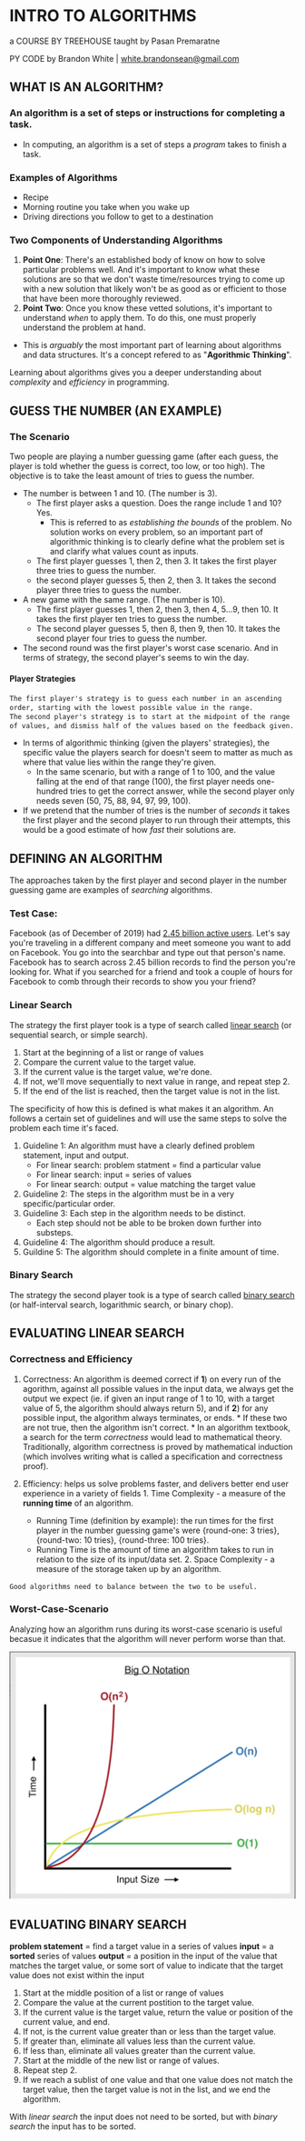 # INTRO TO ALGORITHMS

a COURSE BY TREEHOUSE
taught by Pasan Premaratne

PY CODE by Brandon White | white.brandonsean@gmail.com


## WHAT IS AN ALGORITHM?

### An **algorithm** is a set of steps or instructions for completing a task.
  * In computing, an algorithm is a set of steps a *program* takes to finish a task.

### Examples of Algorithms
  * Recipe
  * Morning routine you take when you wake up
  * Driving directions you follow to get to a destination

### Two Components of Understanding Algorithms
1. **Point One**: There's an established body of know on how to solve particular problems well. And it's important to know what these solutions are so that we don't waste time/resources trying to come up with a new solution that likely won't be as good as or efficient to those that have been more thoroughly reviewed.
2. **Point Two**: Once you know these vetted solutions, it's important to understand *when* to apply them. To do this, one must properly understand the problem at hand.
  * This is *arguably* the most important part of learning about algorithms and data structures. It's a concept refered to as "**Agorithmic Thinking**".

Learning about algorithms gives you a deeper understanding about *complexity* and *efficiency* in programming.

## GUESS THE NUMBER (AN EXAMPLE)

### The Scenario
Two people are playing a number guessing game (after each guess, the player is told whether the guess is correct, too low, or too high). The objective is to take the least amount of tries to guess the number.
  * The number is between 1 and 10. (The number is 3).
    * The first player asks a question. Does the range include 1 and 10? Yes.
      * This is referred to as *establishing the bounds* of the problem. No solution works on every problem, so an important part of algorithmic thinking is to clearly define what the problem set is and clarify what values count as inputs.
    * The first player guesses 1, then 2, then 3. It takes the first player three tries to guess the number.
    * the second player guesses 5, then 2, then 3. It takes the second player three tries to guess the number.
  * A new game with the same range. (The number is 10).
    * The first player guesses 1, then 2, then 3, then 4, 5...9, then 10. It takes the first player ten tries to guess the number.
    * The second player guesses 5, then 8, then 9, then 10. It takes the second player four tries to guess the number.
  * The second round was the first player's worst case scenario. And in terms of strategy, the second player's seems to win the day.
  #### Player Strategies
    The first player's strategy is to guess each number in an ascending order, starting with the lowest possible value in the range.
    The second player's strategy is to start at the midpoint of the range of values, and dismiss half of the values based on the feedback given.
  * In terms of algorithmic thinking (given the players' strategies), the specific value the players search for doesn't seem to matter as much as where that value lies within the range they're given.
    * In the same scenario, but with a range of 1 to 100, and the value falling at the end of that range (100), the first player needs one-hundred tries to get the correct answer, while the second player only needs seven (50, 75, 88, 94, 97, 99, 100).
  * If we pretend that the number of tries is the number of *seconds* it takes the first player and the second player to run through their attempts, this would be a good estimate of how *fast* their solutions are.

## DEFINING AN ALGORITHM

The approaches taken by the first player and second player in the number guessing game are examples of *searching* algorithms.

### Test Case:
  Facebook (as of December of 2019) had [2.45 billion active users](https://blog.hootsuite.com/facebook-demographics/). Let's say you're traveling in a different company and meet someone you want to add on Facebook. You go into the searchbar and type out that person's name. Facebook has to search across 2.45 billion records to find the person you're looking for. What if you searched for a friend and took a couple of hours for Facebook to comb through their records to show you your friend?

### Linear Search
The strategy the first player took is a type of search called [linear search](https://en.wikipedia.org/wiki/Linear_search) (or sequential search, or simple search).

  1. Start at the beginning of a list or range of values
  2. Compare the current value to the target value.
  3. If the current value is the target value, we're done.
  4. If not, we'll move sequentially to next value in range, and repeat step 2.
  5. If the end of the list is reached, then the target value is not in the list. 

The specificity of how this is defined is what makes it an algorithm. An follows a certain set of guidelines and will use the same steps to solve the problem each time it's faced.

1. Guideline 1: An algorithm must have a clearly defined problem statement, input and output.
    * For linear search: problem statment = find a particular value
    * For linear search: input = series of values
    * For linear search: output = value matching the target value
2. Guideline 2: The steps in the algorithm must be in a very specific/particular order.
3. Guideline 3: Each step in the algorithm needs to be distinct.
    * Each step should not be able to be broken down further into substeps.
4. Guideline 4: The algorithm should produce a result.
5. Guildine 5: The algorithm should complete in a finite amount of time.

### Binary Search
The strategy the second player took is a type of search called [binary search](https://en.wikipedia.org/wiki/Binary_search_algorithm) (or half-interval search, logarithmic search, or binary chop).

## EVALUATING LINEAR SEARCH

### Correctness and Efficiency
  1. Correctness: An algorithm is deemed correct if **1**) on every run of the agorithm, against all possible values in the input data, we always get the output we expect (ie. if given an input range of 1 to 10, with a target value of 5, the algorithm should always return 5), and if **2**) for any possible input, the algorithm always terminates, or ends.
    * If these two are not true, then the algorithm isn't correct.
    * In an algorithm textbook, a search for the term *correctness* would lead to mathematical theory. Traditionally, algorithm correctness is proved by mathematical induction (which involves writing what is called a specification and correctness proof).

  2. Efficiency: helps us solve problems faster, and delivers better end user experience in a variety of fields
    1. Time Complexity - a measure of the **running time** of an algorithm.
      * Running Time (definition by example): the run times for the first player in the number guessing game's were {round-one: 3 tries}, {round-two: 10 tries}, {round-three: 100 tries}.
      * Running Time is the amount of time an algorithm takes to run in relation to the size of its input/data set.
    2. Space Complexity - a measure of the storage taken up by an algorithm.

    Good algorithms need to balance between the two to be useful.

### Worst-Case-Scenario

Analyzing how an algorithm runs during its worst-case scenario is useful becasue it indicates that the algorithm will never perform worse than that.

![alt text](images/bigOnot-chart.png "Big O Notation Chart")
 
## EVALUATING BINARY SEARCH

**problem statement** = find a target value in a series of values
**input** = a **sorted** series of values
**output** = a position in the input of the value that matches the target value, or some sort of value to indicate that the target value does not exist within the input
  1. Start at the middle position of a list or range of values
  2. Compare the value at the current postition to the target value.
  3. If the current value is the target value, return the value or position of the current value, and end.
  4. If not, is the current value greater than or less than the target value.
  5. If greater than, eliminate all values less than the current value.
  6. If less than, eliminate all values greater than the current value.
  7. Start at the middle of the new list or range of values.
  8. Repeat step 2.
  9. If we reach a sublist of one value and that one value does not match the target value, then the target value is not in the list, and we end the algorithm.

With *linear search* the input does not need to be sorted, but with *binary search* the input has to be sorted.